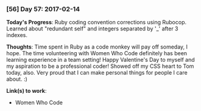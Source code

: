 ### [56] Day 57: 2017-02-14

**Today's Progress**: Ruby coding convention corrections using Rubocop. Learned about "redundant self" and integers separated by '_' after 3 indexes.

**Thoughts**: Time spent in Ruby as a code monkey will pay off someday, I hope. The time volunteering with Women Who Code definitely has been learning experience in a team setting! Happy Valentine's Day to myself and my aspiration to be a professional coder! Showed off my CSS heart to Tom today, also. Very proud that I can make personal things for people I care about. :)

**Link(s) to work**:
- Women Who Code

